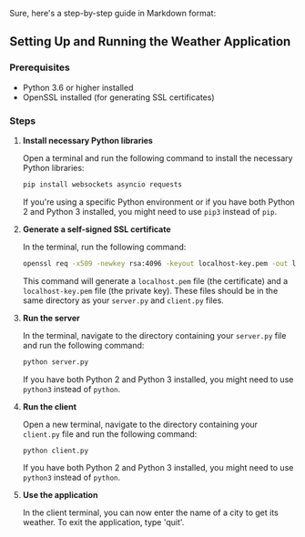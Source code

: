 Sure, here's a step-by-step guide in Markdown format:

## Setting Up and Running the Weather Application

### Prerequisites

- Python 3.6 or higher installed
- OpenSSL installed (for generating SSL certificates)

### Steps

1. **Install necessary Python libraries**

    Open a terminal and run the following command to install the necessary Python libraries:

    ```bash
    pip install websockets asyncio requests
    ```

    If you're using a specific Python environment or if you have both Python 2 and Python 3 installed, you might need to use `pip3` instead of `pip`.

2. **Generate a self-signed SSL certificate**

    In the terminal, run the following command:

    ```bash
    openssl req -x509 -newkey rsa:4096 -keyout localhost-key.pem -out localhost.pem -days 365 -nodes
    ```

    This command will generate a `localhost.pem` file (the certificate) and a `localhost-key.pem` file (the private key). These files should be in the same directory as your `server.py` and `client.py` files.

3. **Run the server**

    In the terminal, navigate to the directory containing your `server.py` file and run the following command:

    ```bash
    python server.py
    ```

    If you have both Python 2 and Python 3 installed, you might need to use `python3` instead of `python`.

4. **Run the client**

    Open a new terminal, navigate to the directory containing your `client.py` file and run the following command:

    ```bash
    python client.py
    ```

    If you have both Python 2 and Python 3 installed, you might need to use `python3` instead of `python`.

5. **Use the application**

    In the client terminal, you can now enter the name of a city to get its weather. To exit the application, type 'quit'.
